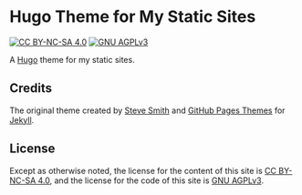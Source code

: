 # Hugo Theme for My Static Sites

[![CC BY-NC-SA 4.0][CC BY-NC-SA 4.0 Badge]][CC BY-NC-SA 4.0 License]
[![GNU AGPLv3][GNU AGPLv3 Badge]][GNU AGPLv3 License]

A [Hugo] theme for my static sites.

## Credits

The original theme created by [Steve Smith] and [GitHub Pages Themes] for [Jekyll].

[Jekyll]: https://jekyllrb.com/ "Transform your plain text into static websites and blogs"
[Steve Smith]: https://github.com/orderedlist/modernist
[GitHub Pages Themes]: https://github.com/pages-themes/modernist

## License

Except as otherwise noted,
the license for the content of this site is [CC BY-NC-SA 4.0],
and the license for the code of this site is [GNU AGPLv3].

[CC BY-NC-SA 4.0 Badge]: https://img.shields.io/badge/License-CC%20BY--NC--SA%204.0-orange.svg
[CC BY-NC-SA 4.0 License]: licenses/cc-by-nc-sa-4.0.txt
[CC BY-NC-SA 4.0]: https://creativecommons.org/licenses/by-nc-sa/4.0/ "Creative Commons Attribution-NonCommercial-ShareAlike 4.0 International License"
[GNU AGPLv3 Badge]: https://img.shields.io/badge/License-GNU%20AGPL--3.0-darkmagenta.svg
[GNU AGPLv3 License]: licenses/agpl-3.0.txt
[GNU AGPLv3]: https://www.gnu.org/licenses/agpl-3.0.html "GNU Affero General Public License Version 3"

[Hugo]: https://gohugo.io/
